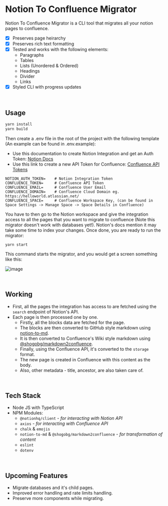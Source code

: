 # Notion To Confluence Migrator

Notion To Confluence Migrator is a CLI tool that migrates all your notion pages to confluence.

- [x] Preserves page heirarchy
- [x] Preserves rich text formatting
- [x] Tested and works with the following elements:
  - Paragraphs
  - Tables 
  - Lists (Unordered & Ordered)
  - Headings
  - Divider
  - Links
- [x] Styled CLI with progress updates
 
 <br />
 
 ## Usage
 ```sh
 yarn install
 yarn build
 ```
 
 Then create a .env file in the root of the project with the following template (An example can be found in .env.example):
 - Use this documentation to create Notion Integration and get an Auth Token: [Notion Docs](https://developers.notion.com/docs#step-1-create-an-integration)
 - Use this link to create a new API Token for Confluence: [Confluence API Tokens](https://id.atlassian.com/manage/api-tokens)
 
 ```
NOTION_AUTH_TOKEN=    # Notion Integration Token
CONFLUENCE_TOKEN=     # Confluence API Token
CONFLUENCE_EMAIL=     # Confluence User Email
CONFLUENCE_DOMAIN=    # Confluence Cloud Domain eg. https://helloworld.atlassian.net/
CONFLUENCE_SPACE=     # Confluence Workspace Key, (can be found in Space Settings -> Manage Space -> Space Details in Confluence)
 ```
 
You have to then go to the Notion workspace and give the integration access to all the pages that you want to migrate to confluence (Note this migrator doesn't work with databases yet!). Notion's docs mention it may take some time to index your changes. Once done, you are ready to run the migrator:

```
yarn start
```

This command starts the migrator, and you would get a screen something like this:

![image](https://user-images.githubusercontent.com/44190883/180447789-a9898bf8-5a0d-4817-96ab-6c6b17984acd.png)

<br />

## Working

- First, all the pages the integration has access to are fetched using the `search` endpoint of Notion's API.
- Each page is then processed one by one.
  - Firstly, all the blocks data are fetched for the page.
  - The blocks are then converted to GitHub style markdown using [notion-to-md](https://www.npmjs.com/package/notion-to-md).
  - It is then converted to Confluence's Wiki style markdown using [@shogobg/markdown2confluence](https://www.npmjs.com/package/@shogobg/markdown2confluence).
  - Finally, using the Confluence API, it's converted to the `storage` format.
  - The new page is created in Confluence with this content as the body.
  - Also, other metadata - title, ancestor, are also taken care of.

<br />

## Tech Stack

- Node JS with TypeScript
- NPM Modules:
  - `@notionhq/client` *- for interacting with Notion API*
  - `axios` *- for interacting with Confluence API*
  - `chalk` & `emojis`
  - `notion-to-md` & `@shogobg/markdown2confluence` *- for transformation of content*
  - `eslint`
  - `dotenv`

<br />

## Upcoming Features

- Migrate databases and it's child pages.
- Improved error handling and rate limits handling.
- Preserve more components while migrating.
